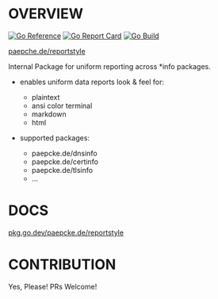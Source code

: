 # OVERVIEW
[![Go Reference](https://pkg.go.dev/badge/paepcke.de/reportstyle.svg)](https://pkg.go.dev/paepcke.de/reportstyle) [![Go Report Card](https://goreportcard.com/badge/paepcke.de/reportstyle)](https://goreportcard.com/report/paepcke.de/reportstyle) [![Go Build](https://github.com/paepckehh/reportstyle/actions/workflows/golang.yml/badge.svg)](https://github.com/paepckehh/reportstyle/actions/workflows/golang.yml)

[paepche.de/reportstyle](https://paepcke.de/reportstyle/)

Internal Package for uniform reporting across \*info packages. 

- enables uniform data reports look & feel for:
	- plaintext
	- ansi color terminal 
	- markdown 
	- html

- supported packages:
	- paepcke.de/dnsinfo
	- paepcke.de/certinfo
	- paepcke.de/tlsinfo
	- ...

# DOCS

[pkg.go.dev/paepcke.de/reportstyle](https://pkg.go.dev/paepcke.de/reportstyle)

# CONTRIBUTION

Yes, Please! PRs Welcome! 

